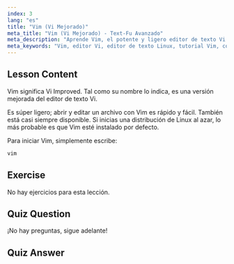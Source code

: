```yaml
---
index: 3
lang: "es"
title: "Vim (Vi Mejorado)"
meta_title: "Vim (Vi Mejorado) - Text-Fu Avanzado"
meta_description: "Aprende Vim, el potente y ligero editor de texto Vi mejorado para Linux. Comprende su uso básico y por qué Vim es esencial para los usuarios de Linux."
meta_keywords: "Vim, editor Vi, editor de texto Linux, tutorial Vim, comandos Linux, Linux para principiantes, guía Vim"
---
```


## Lesson Content

Vim significa Vi Improved. Tal como su nombre lo indica, es una versión mejorada del editor de texto Vi.

Es súper ligero; abrir y editar un archivo con Vim es rápido y fácil. También está casi siempre disponible. Si inicias una distribución de Linux al azar, lo más probable es que Vim esté instalado por defecto.

Para iniciar Vim, simplemente escribe:

```bash
vim
```

## Exercise

No hay ejercicios para esta lección.

## Quiz Question

¡No hay preguntas, sigue adelante!

## Quiz Answer
